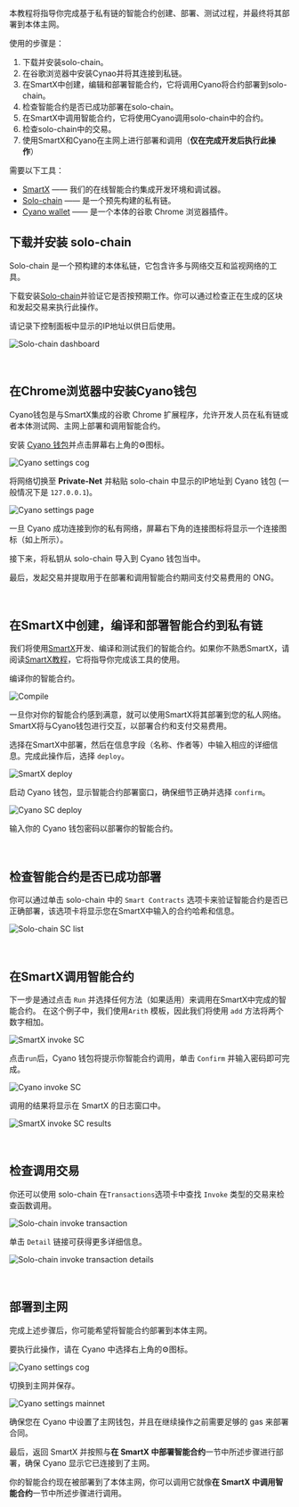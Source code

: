 
本教程将指导你完成基于私有链的智能合约创建、部署、测试过程，并最终将其部署到本体主网。

使用的步骤是：

1. 下载并安装solo-chain。
2. 在谷歌浏览器中安装Cynao并将其连接到私链。
3. 在SmartX中创建，编辑和部署智能合约，它将调用Cyano将合约部署到solo-chain。
4. 检查智能合约是否已成功部署在solo-chain。
5. 在SmartX中调用智能合约，它将使用Cyano调用solo-chain中的合约。
6. 检查solo-chain中的交易。
7. 使用SmartX和Cyano在主网上进行部署和调用（**仅在完成开发后执行此操作**）

需要以下工具：

- [SmartX](https://smartx.ont.io/) —— 我们的在线智能合约集成开发环境和调试器。
- [Solo-chain](https://github.com/punicasuite/solo-chain/releases) —— 是一个预先构建的私有链。
- [Cyano wallet](https://chrome.google.com/webstore/detail/cyano-wallet/dkdedlpgdmmkkfjabffeganieamfklkm?utm_source=chrome-ntp-icon) —— 是一个本体的谷歌 Chrome 浏览器插件。


## 下载并安装 solo-chain

Solo-chain 是一个预构建的本体私链，它包含许多与网络交互和监视网络的工具。

下载安装[Solo-chain](https://github.com/punicasuite/solo-chain/releases)并验证它是否按预期工作。你可以通过检查正在生成的区块和发起交易来执行此操作。

请记录下控制面板中显示的IP地址以供日后使用。

![Solo-chain dashboard](https://raw.githubusercontent.com/ontio/documentation/master/docs/lib/images/solo-chain_interface.jpg)

<p><br>

## 在Chrome浏览器中安装Cyano钱包

Cyano钱包是与SmartX集成的谷歌 Chrome 扩展程序，允许开发人员在私有链或者本体测试网、主网上部署和调用智能合约。

安装 [Cyano 钱包](https://chrome.google.com/webstore/detail/cyano-wallet/dkdedlpgdmmkkfjabffeganieamfklkm?utm_source=chrome-ntp-icon)并点击屏幕右上角的⚙图标。

![Cyano settings cog](https://raw.githubusercontent.com/ontio/documentation/master/docs/lib/images/Cyano_settings_cog.jpg)

将网络切换至 **Private-Net** 并粘贴 solo-chain 中显示的IP地址到 Cyano 钱包 (一般情况下是 `127.0.0.1`)。

![Cyano settings page](https://raw.githubusercontent.com/ontio/documentation/master/docs/lib/images/Cyano_settings_page.jpg)

一旦 Cyano 成功连接到你的私有网络，屏幕右下角的连接图标将显示一个连接图标（如上所示）。

接下来，将私钥从 solo-chain 导入到 Cyano 钱包当中。

最后，发起交易并提取用于在部署和调用智能合约期间支付交易费用的 ONG。
<p><br>

## 在SmartX中创建，编译和部署智能合约到私有链

我们将使用[SmartX](https://smartx.ont.io/)开发、编译和测试我们的智能合约。如果你不熟悉SmartX，请阅读[SmartX教程](https://ontio.github.io/documentation/SmartX_Tutorial_en.html)，它将指导你完成该工具的使用。

编译你的智能合约。

![Compile](https://raw.githubusercontent.com/ontio/documentation/master/docs/lib/images/SmartX_compile.jpg)


一旦你对你的智能合约感到满意，就可以使用SmartX将其部署到您的私人网络。SmartX将与Cyano钱包进行交互，以部署合约和支付交易费用。

选择在SmartX中部署，然后在信息字段（名称、作者等）中输入相应的详细信息。完成此操作后，选择 `deploy`。

![SmartX deploy](https://raw.githubusercontent.com/ontio/documentation/master/docs/lib/images/SmartX_deploy.jpg)
<p>

启动 Cyano 钱包，显示智能合约部署窗口，确保细节正确并选择 `confirm`。

![Cyano SC deploy](https://raw.githubusercontent.com/ontio/documentation/master/docs/lib/images/Cyano_SC_deploy.jpg)

输入你的 Cyano 钱包密码以部署你的智能合约。
<p><br>

## 检查智能合约是否已成功部署

你可以通过单击 solo-chain 中的 `Smart Contracts` 选项卡来验证智能合约是否已正确部署，该选项卡将显示您在SmartX中输入的合约哈希和信息。

![Solo-chain SC list](https://raw.githubusercontent.com/ontio/documentation/master/docs/lib/images/solo-chain_SC_list.jpg)
<p><br>

## 在SmartX调用智能合约

下一步是通过点击 `Run` 并选择任何方法（如果适用）来调用在SmartX中完成的智能合约。 在这个例子中，我们使用`Arith` 模板，因此我们将使用 `add` 方法将两个数字相加。

![SmartX invoke SC](https://raw.githubusercontent.com/ontio/documentation/master/docs/lib/images/SmartX_invoke_SC.jpg)

点击`run`后，Cyano 钱包将提示你智能合约调用，单击 `Confirm` 并输入密码即可完成。

![Cyano invoke SC](https://raw.githubusercontent.com/ontio/documentation/master/docs/lib/images/Cyano_invoke_SC.jpg)

调用的结果将显示在 SmartX 的日志窗口中。

![SmartX invoke SC results](https://raw.githubusercontent.com/ontio/documentation/master/docs/lib/images/SmartX_invoke_SC_result.jpg)
<p><br>

## 检查调用交易

你还可以使用 solo-chain 在`Transactions`选项卡中查找 `Invoke` 类型的交易来检查函数调用。

![Solo-chain invoke transaction](https://raw.githubusercontent.com/ontio/documentation/master/docs/lib/images/solo-chain_transaction_invoke.jpg)

单击 `Detail` 链接可获得更多详细信息。

![Solo-chain invoke transaction details](https://raw.githubusercontent.com/ontio/documentation/master/docs/lib/images/solo-chain_transaction_invoke_details.jpg)
<p><br>

## 部署到主网

完成上述步骤后，你可能希望将智能合约部署到本体主网。

要执行此操作，请在 Cyano 中选择右上角的⚙图标。

![Cyano settings cog](https://raw.githubusercontent.com/ontio/documentation/master/docs/lib/images/Cyano_settings_cog.jpg)

切换到主网并保存。

![Cyano settings mainnet](https://raw.githubusercontent.com/ontio/documentation/master/docs/lib/images/Cyano_settings_page_mainnet.jpg)

确保您在 Cyano 中设置了主网钱包，并且在继续操作之前需要足够的 gas 来部署合同。

最后，返回 SmartX 并按照与**在 SmartX 中部署智能合约**一节中所述步骤进行部署，确保 Cyano 显示它已连接到了主网。

你的智能合约现在被部署到了本体主网，你可以调用它就像**在 SmartX 中调用智能合约**一节中所述步骤进行调用。
